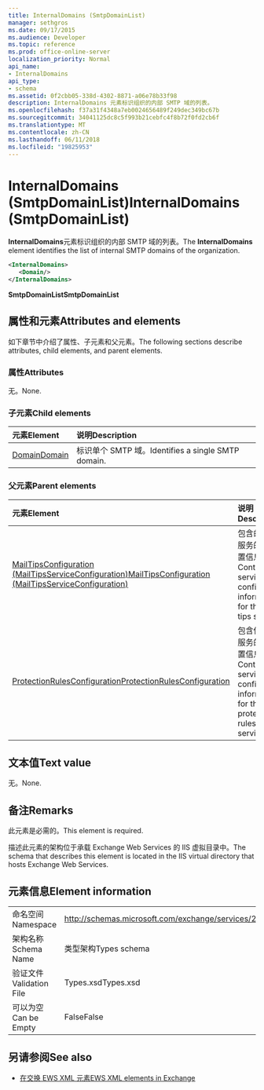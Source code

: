 ```yaml
---
title: InternalDomains (SmtpDomainList)
manager: sethgros
ms.date: 09/17/2015
ms.audience: Developer
ms.topic: reference
ms.prod: office-online-server
localization_priority: Normal
api_name:
- InternalDomains
api_type:
- schema
ms.assetid: 0f2cbb05-338d-4302-8871-a06e78b33f98
description: InternalDomains 元素标识组织的内部 SMTP 域的列表。
ms.openlocfilehash: f37a31f4348a7eb0024656489f249dec349bc67b
ms.sourcegitcommit: 34041125dc8c5f993b21cebfc4f8b72f0fd2cb6f
ms.translationtype: MT
ms.contentlocale: zh-CN
ms.lasthandoff: 06/11/2018
ms.locfileid: "19825953"
---
```

# <a name="internaldomains-smtpdomainlist"></a><span data-ttu-id="b1814-103">InternalDomains (SmtpDomainList)</span><span class="sxs-lookup"><span data-stu-id="b1814-103">InternalDomains (SmtpDomainList)</span></span>

<span data-ttu-id="b1814-104">**InternalDomains**元素标识组织的内部 SMTP 域的列表。</span><span class="sxs-lookup"><span data-stu-id="b1814-104">The **InternalDomains** element identifies the list of internal SMTP domains of the organization.</span></span> 
  
```XML
<InternalDomains>
   <Domain/>
</InternalDomains>
```

 <span data-ttu-id="b1814-105">**SmtpDomainList**</span><span class="sxs-lookup"><span data-stu-id="b1814-105">**SmtpDomainList**</span></span>
## <a name="attributes-and-elements"></a><span data-ttu-id="b1814-106">属性和元素</span><span class="sxs-lookup"><span data-stu-id="b1814-106">Attributes and elements</span></span>

<span data-ttu-id="b1814-107">如下章节中介绍了属性、子元素和父元素。</span><span class="sxs-lookup"><span data-stu-id="b1814-107">The following sections describe attributes, child elements, and parent elements.</span></span>
  
### <a name="attributes"></a><span data-ttu-id="b1814-108">属性</span><span class="sxs-lookup"><span data-stu-id="b1814-108">Attributes</span></span>

<span data-ttu-id="b1814-109">无。</span><span class="sxs-lookup"><span data-stu-id="b1814-109">None.</span></span>
  
### <a name="child-elements"></a><span data-ttu-id="b1814-110">子元素</span><span class="sxs-lookup"><span data-stu-id="b1814-110">Child elements</span></span>

|<span data-ttu-id="b1814-111">**元素**</span><span class="sxs-lookup"><span data-stu-id="b1814-111">**Element**</span></span>|<span data-ttu-id="b1814-112">**说明**</span><span class="sxs-lookup"><span data-stu-id="b1814-112">**Description**</span></span>|
|:-----|:-----|
|[<span data-ttu-id="b1814-113">Domain</span><span class="sxs-lookup"><span data-stu-id="b1814-113">Domain</span></span>](domain.md) <br/> |<span data-ttu-id="b1814-114">标识单个 SMTP 域。</span><span class="sxs-lookup"><span data-stu-id="b1814-114">Identifies a single SMTP domain.</span></span>  <br/> |
   
### <a name="parent-elements"></a><span data-ttu-id="b1814-115">父元素</span><span class="sxs-lookup"><span data-stu-id="b1814-115">Parent elements</span></span>

|<span data-ttu-id="b1814-116">**元素**</span><span class="sxs-lookup"><span data-stu-id="b1814-116">**Element**</span></span>|<span data-ttu-id="b1814-117">**说明**</span><span class="sxs-lookup"><span data-stu-id="b1814-117">**Description**</span></span>|
|:-----|:-----|
|[<span data-ttu-id="b1814-118">MailTipsConfiguration (MailTipsServiceConfiguration)</span><span class="sxs-lookup"><span data-stu-id="b1814-118">MailTipsConfiguration (MailTipsServiceConfiguration)</span></span>](mailtipsconfiguration-mailtipsserviceconfiguration.md) <br/> |<span data-ttu-id="b1814-119">包含邮件提示服务的服务配置信息。</span><span class="sxs-lookup"><span data-stu-id="b1814-119">Contains service configuration information for the mail tips service.</span></span>  <br/> |
|[<span data-ttu-id="b1814-120">ProtectionRulesConfiguration</span><span class="sxs-lookup"><span data-stu-id="b1814-120">ProtectionRulesConfiguration</span></span>](protectionrulesconfiguration.md) <br/> |<span data-ttu-id="b1814-121">包含保护规则服务的服务配置信息。</span><span class="sxs-lookup"><span data-stu-id="b1814-121">Contains service configuration information for the protection rules service.</span></span>  <br/> |
   
## <a name="text-value"></a><span data-ttu-id="b1814-122">文本值</span><span class="sxs-lookup"><span data-stu-id="b1814-122">Text value</span></span>

<span data-ttu-id="b1814-123">无。</span><span class="sxs-lookup"><span data-stu-id="b1814-123">None.</span></span>
  
## <a name="remarks"></a><span data-ttu-id="b1814-124">备注</span><span class="sxs-lookup"><span data-stu-id="b1814-124">Remarks</span></span>

<span data-ttu-id="b1814-125">此元素是必需的。</span><span class="sxs-lookup"><span data-stu-id="b1814-125">This element is required.</span></span> 
  
<span data-ttu-id="b1814-126">描述此元素的架构位于承载 Exchange Web Services 的 IIS 虚拟目录中。</span><span class="sxs-lookup"><span data-stu-id="b1814-126">The schema that describes this element is located in the IIS virtual directory that hosts Exchange Web Services.</span></span>
  
## <a name="element-information"></a><span data-ttu-id="b1814-127">元素信息</span><span class="sxs-lookup"><span data-stu-id="b1814-127">Element information</span></span>

|||
|:-----|:-----|
|<span data-ttu-id="b1814-128">命名空间</span><span class="sxs-lookup"><span data-stu-id="b1814-128">Namespace</span></span>  <br/> |http://schemas.microsoft.com/exchange/services/2006/types  <br/> |
|<span data-ttu-id="b1814-129">架构名称</span><span class="sxs-lookup"><span data-stu-id="b1814-129">Schema Name</span></span>  <br/> |<span data-ttu-id="b1814-130">类型架构</span><span class="sxs-lookup"><span data-stu-id="b1814-130">Types schema</span></span>  <br/> |
|<span data-ttu-id="b1814-131">验证文件</span><span class="sxs-lookup"><span data-stu-id="b1814-131">Validation File</span></span>  <br/> |<span data-ttu-id="b1814-132">Types.xsd</span><span class="sxs-lookup"><span data-stu-id="b1814-132">Types.xsd</span></span>  <br/> |
|<span data-ttu-id="b1814-133">可以为空</span><span class="sxs-lookup"><span data-stu-id="b1814-133">Can be Empty</span></span>  <br/> |<span data-ttu-id="b1814-134">False</span><span class="sxs-lookup"><span data-stu-id="b1814-134">False</span></span>  <br/> |
   
## <a name="see-also"></a><span data-ttu-id="b1814-135">另请参阅</span><span class="sxs-lookup"><span data-stu-id="b1814-135">See also</span></span>



- [<span data-ttu-id="b1814-136">在交换 EWS XML 元素</span><span class="sxs-lookup"><span data-stu-id="b1814-136">EWS XML elements in Exchange</span></span>](ews-xml-elements-in-exchange.md)

